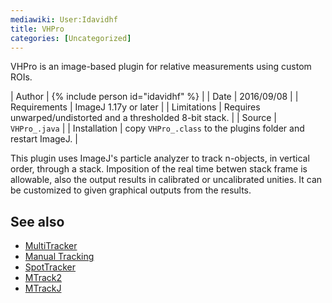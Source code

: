 ```yaml
---
mediawiki: User:Idavidhf
title: VHPro
categories: [Uncategorized]
---
```


VHPro is an image-based plugin for relative measurements using custom ROIs.

| Author        | {% include person id="idavidhf" %}                            |
| Date          | 2016/09/08                                                    |
| Requirements  | ImageJ 1.17y or later                                         |
| Limitations   | Requires unwarped/undistorted and a thresholded 8-bit stack.  |
| Source        | `VHPro_.java`                                                 |
| Installation  | copy `VHPro_.class` to the plugins folder and restart ImageJ. |

This plugin uses ImageJ's particle analyzer to track n-objects, in vertical
order, through a stack. Imposition of the real time betwen stack frame is
allowable, also the output results in calibrated or uncalibrated unities.
It can be customized to given graphical outputs from the results.

## See also

* [MultiTracker](https://imagej.net/ij/plugins/multitracker.html)
* [Manual Tracking](/plugins/manual-tracking)
* [SpotTracker](/plugins/spottracker)
* [MTrack2](/plugins/mtrack2)
* [MTrackJ](/plugins/mtrackj)

